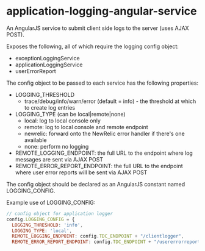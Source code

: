 application-logging-angular-service
===================================

An AngularJS service to submit client side logs to the server (uses AJAX POST).

Exposes the following, all of which require the logging config object:

- exceptionLoggingService
- applicationLoggingService
- userErrorReport

The config object to be passed to each service has the following properties:

- LOGGING_THRESHOLD
  - trace/debug/info/warn/error (default = info) - the threshold at which to create log entries
- LOGGING_TYPE (can be local|remote|none)
  - local: log to local console only
  - remote: log to local console and remote endpoint
  - newrelic: forward onto the NewRelic error handler if there's one available
  - none: perform no logging
- REMOTE_LOGGING_ENDPOINT: the full URL to the endpoint where log messages are sent via AJAX POST
- REMOTE_ERROR_REPORT_ENDPOINT: the full URL to the endpoint where user error reports will be sent via AJAX POST

The config object should be declared as an AngularJS constant named LOGGING_CONFIG.

Example use of LOGGING_CONFIG:

```javascript
// config object for application logger
config.LOGGING_CONFIG = {
  LOGGING_THRESHOLD: 'info',
  LOGGING_TYPE: 'local', 
  REMOTE_LOGGING_ENDPOINT: config.TDC_ENDPOINT + "/clientlogger", 
  REMOTE_ERROR_REPORT_ENDPOINT: config.TDC_ENDPOINT + "/usererrorreport" 
```
